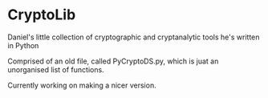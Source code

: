 CryptoLib
==========

Daniel's little collection of cryptographic and cryptanalytic tools he's written in Python

Comprised of an old file, called PyCryptoDS.py, which is juat an unorganised list of functions.

Currently working on making a nicer version.